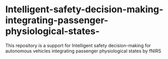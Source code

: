 # Intelligent-safety-decision-making-integrating-passenger-physiological-states-
This repository is  a support for Intelligent safety decision-making for autonomous vehicles integrating passenger physiological states by fNIRS
